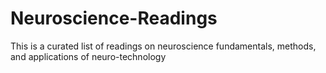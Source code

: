 # Neuroscience-Readings
This is a curated list of readings on neuroscience fundamentals, methods, and applications of neuro-technology 
